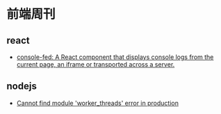 # 前端周刊

## react

* [console-fed: A React component that displays console logs from the current page, an iframe or transported across a server.](https://github.com/samdenty/console-feed)


## nodejs

* [Cannot find module 'worker_threads' error in production](https://stackoverflow.com/questions/62280966/cannot-find-module-worker-threads-error-in-production)
